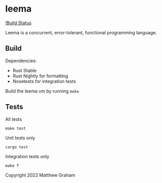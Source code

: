 leema
======

[!Build Status](https://github.com/mdg/leema/workflows/leema-unit/badge.svg)

Leema is a concurrent, error-tolerant, functional programming language.

## Build

Dependencies:
* Rust Stable
* Rust Nightly for formatting
* Nosetests for integration tests

Build the leema vm by running `make`

## Tests

All tests
```
make test
```

Unit tests only
```
cargo test
```

Integration tests only
```
make T
```

Copyright 2022 Matthew Graham
